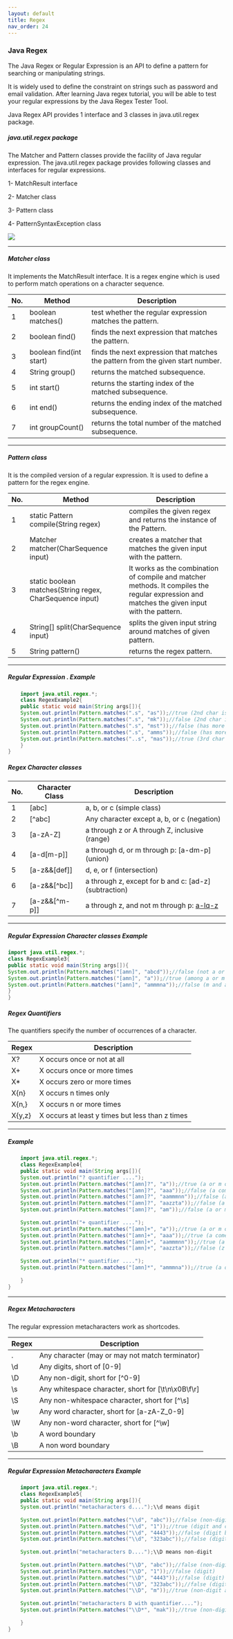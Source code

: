 ```yaml
---
layout: default
title: Regex
nav_order: 24
---
```

### Java Regex

The Java Regex or Regular Expression is an API to define a pattern for searching or manipulating strings.

It is widely used to define the constraint on strings such as password and email validation. After learning Java regex tutorial, you will be able to test your regular expressions by the Java Regex Tester Tool.

Java Regex API provides 1 interface and 3 classes in java.util.regex package.

##### java.util.regex package

The Matcher and Pattern classes provide the facility of Java regular expression. The java.util.regex package provides following classes and interfaces for regular expressions.

   1- MatchResult interface
   
   2- Matcher class
   
   3- Pattern class
   
   4- PatternSyntaxException class
   
![](https://static.javatpoint.com/images/java-regex-api.jpg)



------

##### Matcher class

It implements the MatchResult interface. It is a regex engine which is used to perform match operations on a character sequence.

|No.|	Method|	Description|
|-----|-----|--------|
|1|	boolean matches()|	test whether the regular expression matches the pattern.|
|2|	boolean find()|	finds the next expression that matches the pattern.|
|3|	boolean find(int start)|	finds the next expression that matches the pattern from the given start number.|
|4|	String group()	|returns the matched subsequence.|
|5|	int start()	|returns the starting index of the matched subsequence.|
|6|	int end()	|returns the ending index of the matched subsequence.|
|7|	int groupCount()	|returns the total number of the matched subsequence.|

-------

##### Pattern class

It is the compiled version of a regular expression. It is used to define a pattern for the regex engine.

|No.|	Method|	Description|
|-----|------|-------|
|1	|static Pattern compile(String regex)	|compiles the given regex and returns the instance of the Pattern.|
|2	|Matcher matcher(CharSequence input)|	creates a matcher that matches the given input with the pattern.|
|3	|static boolean matches(String regex, CharSequence input)|	It works as the combination of compile and matcher methods. It compiles the regular expression and matches the given input with the pattern.|
|4	|String[] split(CharSequence input)	|splits the given input string around matches of given pattern.|
|5	|String pattern()	|returns the regex pattern.|

------

##### Regular Expression . Example

```java
    import java.util.regex.*;  
    class RegexExample2{  
    public static void main(String args[]){  
    System.out.println(Pattern.matches(".s", "as"));//true (2nd char is s)  
    System.out.println(Pattern.matches(".s", "mk"));//false (2nd char is not s)  
    System.out.println(Pattern.matches(".s", "mst"));//false (has more than 2 char)  
    System.out.println(Pattern.matches(".s", "amms"));//false (has more than 2 char)  
    System.out.println(Pattern.matches("..s", "mas"));//true (3rd char is s)  
    }
}  
```

##### Regex Character classes

|No.	|Character Class|	Description|
|-----|-------|---------|
|1|	[abc]	|a, b, or c (simple class)|
|2|	[^abc]	|Any character except a, b, or c (negation)|
|3|	[a-zA-Z]|	a through z or A through Z, inclusive (range)|
|4|	[a-d[m-p]]	|a through d, or m through p: [a-dm-p] (union)|
|5|	[a-z&&[def]]|	d, e, or f (intersection)|
|6|	[a-z&&[^bc]]|	a through z, except for b and c: [ad-z] (subtraction)|
|7|	[a-z&&[^m-p]]|	a through z, and not m through p: [a-lq-z](subtraction)|



---------

##### Regular Expression Character classes Example

```java
import java.util.regex.*;  
class RegexExample3{  
public static void main(String args[]){  
System.out.println(Pattern.matches("[amn]", "abcd"));//false (not a or m or n)  
System.out.println(Pattern.matches("[amn]", "a"));//true (among a or m or n)  
System.out.println(Pattern.matches("[amn]", "ammmna"));//false (m and a comes more than once)  
}
} 
```

##### Regex Quantifiers

The quantifiers specify the number of occurrences of a character.

|Regex	|Description|
|---------|---------|
|X?	|X occurs once or not at all|
|X+	|X occurs once or more times|
|X*	|X occurs zero or more times|
|X{n}	|X occurs n times only|
|X{n,}|	X occurs n or more times|
|X{y,z}	|X occurs at least y times but less than z times|


---------

##### Example
```java
    import java.util.regex.*;  
    class RegexExample4{  
    public static void main(String args[]){  
    System.out.println("? quantifier ....");  
    System.out.println(Pattern.matches("[amn]?", "a"));//true (a or m or n comes one time)  
    System.out.println(Pattern.matches("[amn]?", "aaa"));//false (a comes more than one time)  
    System.out.println(Pattern.matches("[amn]?", "aammmnn"));//false (a m and n comes more than one time)  
    System.out.println(Pattern.matches("[amn]?", "aazzta"));//false (a comes more than one time)  
    System.out.println(Pattern.matches("[amn]?", "am"));//false (a or m or n must come one time)  
      
    System.out.println("+ quantifier ....");  
    System.out.println(Pattern.matches("[amn]+", "a"));//true (a or m or n once or more times)  
    System.out.println(Pattern.matches("[amn]+", "aaa"));//true (a comes more than one time)  
    System.out.println(Pattern.matches("[amn]+", "aammmnn"));//true (a or m or n comes more than once)  
    System.out.println(Pattern.matches("[amn]+", "aazzta"));//false (z and t are not matching pattern)  
      
    System.out.println("* quantifier ....");  
    System.out.println(Pattern.matches("[amn]*", "ammmna"));//true (a or m or n may come zero or more times)  
      
    }
}  
```

----------

##### Regex Metacharacters

The regular expression metacharacters work as shortcodes.

|Regex	|Description|
|------|--------|
|.	|Any character (may or may not match terminator)|
|\d	|Any digits, short of [0-9]|
|\D	|Any non-digit, short for [^0-9]|
|\s	|Any whitespace character, short for [\t\n\x0B\f\r]|
|\S	|Any non-whitespace character, short for [^\s]|
|\w	|Any word character, short for [a-zA-Z_0-9]|
|\W	|Any non-word character, short for [^\w]|
|\b	|A word boundary|
|\B|	A non word boundary|


---------

##### Regular Expression Metacharacters Example

```java
    import java.util.regex.*;  
    class RegexExample5{  
    public static void main(String args[]){  
    System.out.println("metacharacters d....");\\d means digit  
      
    System.out.println(Pattern.matches("\\d", "abc"));//false (non-digit)  
    System.out.println(Pattern.matches("\\d", "1"));//true (digit and comes once)  
    System.out.println(Pattern.matches("\\d", "4443"));//false (digit but comes more than once)  
    System.out.println(Pattern.matches("\\d", "323abc"));//false (digit and char)  
      
    System.out.println("metacharacters D....");\\D means non-digit  
      
    System.out.println(Pattern.matches("\\D", "abc"));//false (non-digit but comes more than once)  
    System.out.println(Pattern.matches("\\D", "1"));//false (digit)  
    System.out.println(Pattern.matches("\\D", "4443"));//false (digit)  
    System.out.println(Pattern.matches("\\D", "323abc"));//false (digit and char)  
    System.out.println(Pattern.matches("\\D", "m"));//true (non-digit and comes once)  
      
    System.out.println("metacharacters D with quantifier....");  
    System.out.println(Pattern.matches("\\D*", "mak"));//true (non-digit and may come 0 or more times)  
      
    }
}  
```




